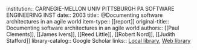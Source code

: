 institution:: CARNEGIE-MELLON UNIV PITTSBURGH PA SOFTWARE ENGINEERING INST
date:: 2003
title:: @Documenting software architectures in an agile world
item-type:: [[report]]
original-title:: Documenting software architectures in an agile world
authors:: [[Paul Clements]], [[James Ivers]], [[Reed Little]], [[Robert Nord]], [[Judith Stafford]]
library-catalog:: Google Scholar
links:: [Local library](zotero://select/library/items/6SNISGX8), [Web library](https://www.zotero.org/users/6520516/items/6SNISGX8)
